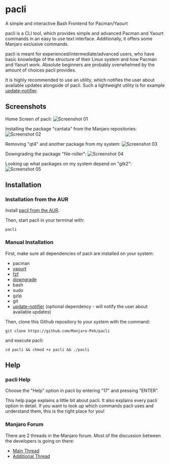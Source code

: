 # pacli
A simple and interactive Bash Frontend for Pacman/Yaourt

pacli is a CLI tool, which provides simple and advanced Pacman and Yaourt commands in an easy to use text interface. Additionally, it offers some Manjaro exclusive commands.

pacli is meant for experienced/intermediate/advanced users, who have basic knowledge of the structure of their Linux system and how Pacman and Yaourt work. Absolute beginners are probably overwhelmed by the amount of choices pacli provides.

It is highly recommended to use an utility, which notifies the user about available updates alongside of pacli. Such a lightweight utility is for example [update-notifier](https://github.com/Chrysostomus/update-notifier).


## Screenshots

Home Screen of pacli:
![Screenshot 01](http://i.imgur.com/Md3C17d.png)

Installing the package "cantata" from the Manjaro repositories:
![Screenshot 02](http://i.imgur.com/m1Kzp8U.png)

Removing "qt4" and another package from my system:
![Screenshot 03](http://i.imgur.com/jJKrdp5.png)

Downgrading the package "file-roller":
![Screenshot 04](http://i.imgur.com/kKzqbSl.png)

Looking up what packages on my system depend on "gtk2":
![Screenshot 05](http://i.imgur.com/dVfXdLj.png)


## Installation

### Installation from the AUR
Install [pacli from the AUR](https://aur.archlinux.org/packages/pacli/).

Then, start pacli in your terminal with:
```
pacli
```

### Manual Installation
First, make sure all dependencies of pacli are installed on your system:
- pacman
- [yaourt](https://wiki.archlinux.org/index.php/Yaourt)
- [fzf](https://aur.archlinux.org/packages/fzf/)
- [downgrade](https://aur.archlinux.org/packages/downgrade/)
- bash
- sudo
- gzip
- git
- [update-notifier](https://github.com/Chrysostomus/update-notifier) (optional dependency - will notify the user about available updates)

Then, clone this Github repository to your system with the command:
```
git clone https://github.com/Manjaro-Pek/pacli
```
and execute pacli:
```
cd pacli && chmod +x pacli && ./pacli
```


## Help

### pacli Help
Choose the "Help" option in pacli by entering "17" and pressing "ENTER". 

This help page explains a little bit about pacli. It also explains every pacli option in detail. If you want to look up which commands pacli uses and understand them, this is the right place for you!

### Manjaro Forum
There are 2 threads in the Manjaro forum. Most of the discussion between the developers is going on there:
 - [Main Thread](https://forum.manjaro.org/index.php?topic=21399.0)
 - [Additional Thread](https://forum.manjaro.org/index.php?topic=28563.0)
